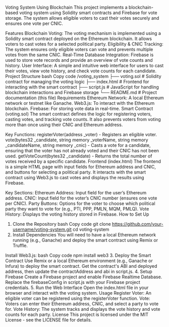 Voting System Using Blockchain
This project implements a blockchain-based voting system using Solidity smart contracts and Firebase for vote storage. The system allows eligible voters to cast their votes securely and ensures one vote per CNIC.

Features
Blockchain Voting: The voting mechanism is implemented using a Solidity smart contract deployed on the Ethereum blockchain. It allows voters to cast votes for a selected political party.
Eligibility & CNIC Tracking: The system ensures only eligible voters can vote and prevents multiple votes from the same CNIC.
Real-Time Database Integration: Firebase is used to store vote records and provide an overview of vote counts and history.
User Interface: A simple and intuitive web interface for users to cast their votes, view vote history, and check vote counts for each candidate.
Project Structure
bash
Copy code
/voting_system
├── voting.sol           # Solidity contract for managing the voting logic
├── index.html           # Frontend for interacting with the smart contract
├── script.js            # JavaScript for handling blockchain interactions and Firebase storage
└── README.md            # Project documentation (this file)
Requirements
Ethereum Network: A local Ethereum network or testnet like Ganache.
Web3.js: To interact with the Ethereum blockchain.
Firebase: For storing vote data in real-time.
Smart Contract (voting.sol)
The smart contract defines the logic for registering voters, casting votes, and tracking vote counts. It also prevents voters from voting more than once using their CNIC and Ethereum address.

Key Functions:
registerVoter(address _voter) - Registers an eligible voter.
vote(bytes32 _candidate, string memory _voterName, string memory _candidateName, string memory _cnic) - Casts a vote for a candidate, ensuring that the voter has not already voted and their CNIC has not been used.
getVoteCount(bytes32 _candidate) - Returns the total number of votes received by a specific candidate.
Frontend (index.html)
The frontend is a simple HTML page with input fields for Ethereum address and CNIC, and buttons for selecting a political party. It interacts with the smart contract using Web3.js to cast votes and displays the results using Firebase.

Key Sections:
Ethereum Address: Input field for the user’s Ethereum address.
CNIC: Input field for the voter’s CNIC number (ensures one vote per CNIC).
Party Buttons: Options for the voter to choose which political party they want to vote for (e.g., PTI, PPP, PMLN, MQM, PMLQ).
Vote History: Displays the voting history stored in Firebase.
How to Set Up
1. Clone the Repository
bash
Copy code
git clone https://github.com/your-username/voting-system.git
cd voting-system
2. Install Dependencies
You will need to have a local Ethereum network running (e.g., Ganache) and deploy the smart contract using Remix or Truffle.

Install Web3.js:
bash
Copy code
npm install web3
3. Deploy the Smart Contract
Use Remix or a local Ethereum environment (e.g., Ganache or Infura) to deploy the smart contract.
Get the contract's ABI and deployed address, then update the contractAddress and abi in script.js.
4. Setup Firebase
Create a Firebase project and enable Firebase Realtime Database.
Replace the firebaseConfig in script.js with your Firebase project credentials.
5. Run the Web Interface
Open the index.html file in your browser and interact with the voting system.
Usage
Register Voter: An eligible voter can be registered using the registerVoter function.
Vote: Voters can enter their Ethereum address, CNIC, and select a party to vote for.
Vote History: The system tracks and displays the vote history and vote counts for each party.
License
This project is licensed under the MIT License - see the LICENSE file for details.

